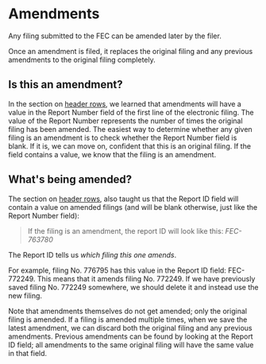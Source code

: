Amendments
==========

Any filing submitted to the FEC can be amended later by the filer.

Once an amendment is filed, it replaces the original filing and any previous amendments to the original filing completely.


Is this an amendment?
---------

In the section on [header rows](/electronic-filings/headers/), we learned that amendments will have a value in the Report Number field of the first line of the electronic filing. The value of the Report Number represents the number of times the original filing has been amended. The easiest way to determine whether any given filing is an amendment is to check whether the Report Number field is blank. If it is, we can move on, confident that this is an original filing. If the field contains a value, we know that the filing is an amendment.


What's being amended?
---------

The section on [header rows](/electronic-filings/headers/), also taught us that the Report ID field will contain a value on amended filings (and will be blank otherwise, just like the Report Number field):

> If the filing is an amendment, the report ID will look like this: *FEC-763780*

The Report ID tells us *which filing this one amends*.

For example, filing No. 776795 has this value in the Report ID field: FEC-772249. This means that it amends filing No. 772249. If we have previously saved filing No. 772249 somewhere, we should delete it and instead use the new filing.

Note that amendments themselves do not get amended; only the original filing is amended. If a filing is amended multiple times, when we save the latest amendment, we can discard both the original filing and any previous amendments. Previous amendments can be found by looking at the Report ID field; all amendments to the same original filing will have the same value in that field.
